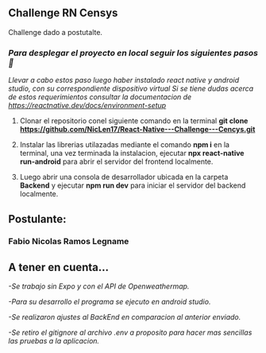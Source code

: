 ##  Challenge RN Censys
Challenge dado a postutalte.
### *Para desplegar el proyecto en local seguir los siguientes pasos 🦾*

*Llevar a cabo estos paso luego haber instalado react native y android studio, con su correspondiente dispositivo virtual*
*Si se tiene dudas acerca de estos requerimientos consultar la documentacion de https://reactnative.dev/docs/environment-setup*

1.  Clonar el repositorio conel siguiente comando en la terminal **git clone** **https://github.com/NicLen17/React-Native---Challenge---Cencys.git**

2.  Instalar las librerias utilazadas mediante el comando **npm i** en la terminal, una vez terminada la instalacion, ejecutar **npx react-native run-android** para abrir el servidor del frontend localmente.

3. Luego abrir una consola de desarrollador ubicada en la carpeta **Backend** y ejecutar **npm run dev** para iniciar el servidor del backend localmente.

## **Postulante:**

### Fabio Nicolas Ramos Legname 


## A tener en cuenta...

*-Se trabajo sin Expo y con el API de Openweathermap.* 

*-Para su desarrollo el programa se ejecuto en android studio.*

*-Se realizaron ajustes al BackEnd en comparacion al anterior enviado.*

*-Se retiro el gitignore al archivo .env a proposito para hacer mas sencillas las pruebas a la aplicacion.*
